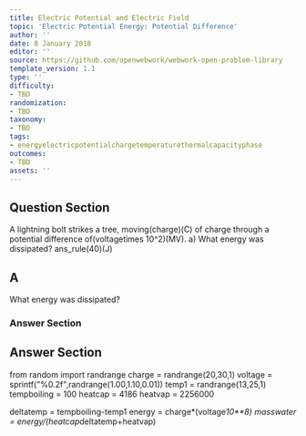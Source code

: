 ```yaml
---
title: Electric Potential and Electric Field
topic: 'Electric Potential Energy: Potential Difference'
author: ''
date: 8 January 2018
editor: ''
source: https://github.com/openwebwork/webwork-open-problem-library
template_version: 1.1
type: ''
difficulty:
- TBD
randomization:
- TBD
taxonomy:
- TBD
tags:
- energyelectricpotentialchargetemperaturethermalcapacityphase
outcomes:
- TBD
assets: ''
---
```


## Question Section 

A lightning bolt strikes a tree, moving(charge)(C) of charge through a potential difference of(voltagetimes 10^2)(MV).
a) What energy was dissipated?
ans_rule(40)(J)

## A
What energy was dissipated?
### Answer Section


## Answer Section

from random import randrange
charge = randrange(20,30,1)
voltage = sprintf("%0.2f",randrange(1.00,1.10,0.01))
temp1 = randrange(13,25,1)
tempboiling = 100
heatcap = 4186
heatvap = 2256000

deltatemp = tempboiling-temp1
energy = charge*(voltage*10**8)
masswater = energy/(heatcap*deltatemp+heatvap)